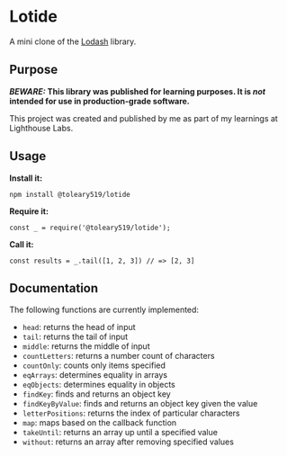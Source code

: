 # Lotide

A mini clone of the [Lodash](https://lodash.com) library.

## Purpose

**_BEWARE:_ This library was published for learning purposes. It is _not_ intended for use in production-grade software.**

This project was created and published by me as part of my learnings at Lighthouse Labs. 

## Usage

**Install it:**

`npm install @toleary519/lotide`

**Require it:**

`const _ = require('@toleary519/lotide');`

**Call it:**

`const results = _.tail([1, 2, 3]) // => [2, 3]`

## Documentation

The following functions are currently implemented:

* `head`: returns the head of input
* `tail`: returns the tail of input
* `middle`: returns the middle of input
* `countLetters`: returns a number count of characters
* `countOnly`: counts only items specified
* `eqArrays`: determines equality in arrays
* `eqObjects`: determines equality in objects
* `findKey`: finds and returns an object key
* `findKeyByValue`: finds and returns an object key given the value
* `letterPositions`: returns the index of particular characters
* `map`: maps based on the callback function
* `takeUntil`: returns an array up until a specified value
* `without`: returns an array after removing specified values